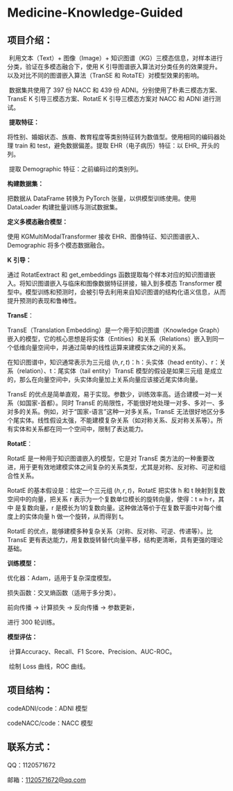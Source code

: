 #          Medicine-Knowledge-Guided

## 项目介绍：

​	利用文本（Text）+ 图像（Image）+ 知识图谱（KG）三模态信息，对样本进行分类，验证在多模态融合下，使用 K 引导图谱嵌入算法对分类任务的效果提升。以及对比不同的图谱嵌入算法（TranSE 和 RotaTE）对模型效果的影响。

​	数据集共使用了 397 份 NACC 和 439 份 ADNI。分别使用了朴素三模态方案、TransE K 引导三模态方案、RotatE K 引导三模态方案对 NACC 和 ADNI 进行测试。

​	**提取特征：**

   将性别、婚姻状态、族裔、教育程度等类别特征转为数值型。使用相同的编码器处理 train 和 test，避免数据偏差。提取 EHR（电子病历）特征：以 EHR_ 开头的列。

​	提取 Demographic 特征：之前编码过的类别列。

**构建数据集：**

  把数据从 DataFrame 转换为 PyTorch 张量，以供模型训练使用。使用 DataLoader 构建批量训练与测试数据集。

**定义多模态融合模型：**

  使用 KGMultiModalTransformer 接收 EHR、图像特征、知识图谱嵌入、Demographic 将多个模态数据融合。

**K** **引导：**

   通过 RotatEextract 和 get_embeddings 函数提取每个样本对应的知识图谱嵌入。将知识图谱嵌入与临床和图像数据特征拼接，输入到多模态 Transformer 模型中。模型训练和预测时，会被引导去利用来自知识图谱的结构化语义信息，从而提升预测的表现和鲁棒性。

**TransE**：

   TransE（Translation Embedding）是一个用于知识图谱（Knowledge Graph）嵌入的模型，它的核心思想是将实体（Entities）和关系（Relations）嵌入到同一个低维向量空间中，并通过简单的线性运算来建模实体之间的关系。 

   在知识图谱中，知识通常表示为三元组 $(h,r,t)$：h：头实体（head entity）、r：关系（relation）、t：尾实体（tail entity）TransE 模型的假设是如果三元组  是成立的，那么在向量空间中，头实体向量加上关系向量应该接近尾实体向量。

   TransE 的优点是简单直观，易于实现。参数少，训练效率高。适合建模一对一关系（如国家-首都）。同时 TransE 的局限性，不能很好地处理一对多、多对一、多对多的关系。例如，对于“国家-语言”这种一对多关系，TransE 无法很好地区分多个尾实体。线性假设太强，不能建模复杂关系（如对称关系、反对称关系等）。所有实体和关系都在同一个空间中，限制了表达能力。

**RotatE**：

   RotatE 是一种用于知识图谱嵌入的模型，它是对 TransE 类方法的一种重要改进，用于更有效地建模实体之间复杂的关系类型，尤其是对称、反对称、可逆和组合性关系。

   RotatE 的基本假设是：给定一个三元组 $(h,r,t)$，RotatE 把实体 h 和 t 映射到复数空间中的向量，把关系 r 表示为一个复数单位模长的旋转向量，使得：t ≈ h·r，其中  是复数向量，r 是模长为1的复数向量。这种做法等价于在复数平面中对每个维度上的实体向量 h 做一个旋转，从而得到 t。

   RotatE 的优点，能够建模多种复杂关系（对称、反对称、可逆、传递等）。比 TransE 更有表达能力，用复数旋转替代向量平移，结构更清晰，具有更强的理论基础。

**训练模型：**

  优化器：Adam，适用于复杂深度模型。

  损失函数：交叉熵函数（适用于多分类）。

  前向传播 → 计算损失 → 反向传播 → 参数更新，

  进行 300 轮训练。

**模型评估：**

​	计算Accuracy、Recall、F1 Score、Precision、AUC-ROC。

​	绘制 Loss 曲线，ROC 曲线。

## 项目结构：

codeADNI/code：ADNI 模型

codeNACC/code：NACC 模型

## 联系方式：

QQ：1120571672

邮箱：1120571672@qq.com